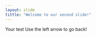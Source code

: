 ```yaml
---
layout: slide
tittle: "Welcome to our second slide!"
---
```

Your test
Use the left arrow to go back!
